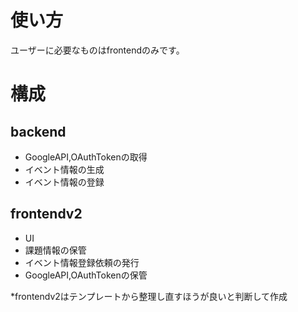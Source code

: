# 使い方

ユーザーに必要なものはfrontendのみです。

# 構成

## backend

- GoogleAPI,OAuthTokenの取得
- イベント情報の生成
- イベント情報の登録

## frontendv2

- UI
- 課題情報の保管
- イベント情報登録依頼の発行
- GoogleAPI,OAuthTokenの保管

*frontendv2はテンプレートから整理し直すほうが良いと判断して作成

